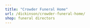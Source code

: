 ```yaml
---
title: "Crowder Funeral Home"
url: /dickinson/crowder-funeral-home/
shop: funeral directors
---
```

